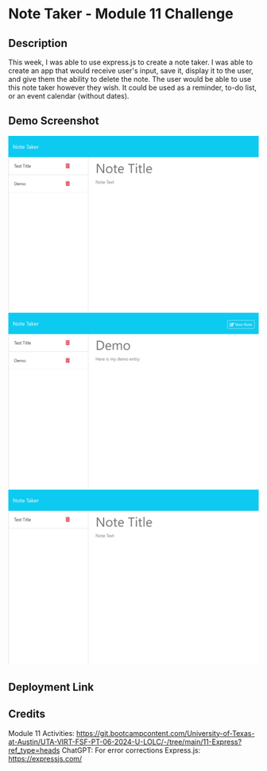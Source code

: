 # Note Taker - Module 11 Challenge

## Description
This week, I was able to use express.js to create a note taker. I was able to create an app that would receive user's input, save it, display it to the user, and give them the ability to delete the note. The user would be able to use this note taker however they wish. It could be used as a reminder, to-do list, or an event calendar (without dates). 

## Demo Screenshot
![Demo Screenshot](https://github.com/Hayden-Cook/Challenge-11/blob/main/Develop/images/InitialDemoScreenshot.png)
![Demo Screenshot 2](https://github.com/Hayden-Cook/Challenge-11/blob/main/Develop/images/NewNoteInCorner.png)
![Demo Screenshot 3](https://github.com/Hayden-Cook/Challenge-11/blob/main/Develop/images/DeleteButtonWorking.png)

## Deployment Link

## Credits
Module 11 Activities: https://git.bootcampcontent.com/University-of-Texas-at-Austin/UTA-VIRT-FSF-PT-06-2024-U-LOLC/-/tree/main/11-Express?ref_type=heads
ChatGPT: For error corrections
Express.js: https://expressjs.com/
